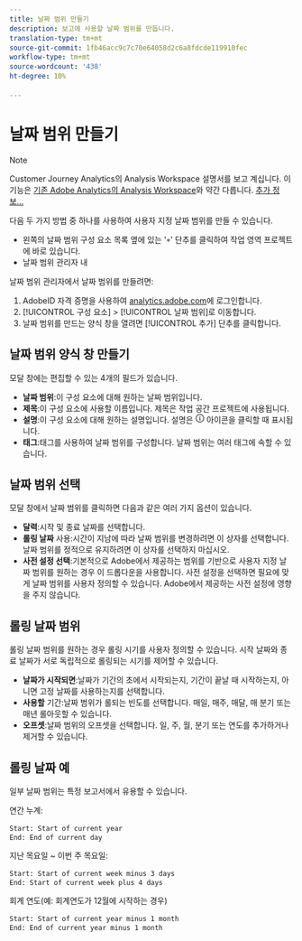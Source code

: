 ```yaml
---
title: 날짜 범위 만들기
description: 보고에 사용할 날짜 범위를 만듭니다.
translation-type: tm+mt
source-git-commit: 1fb46acc9c7c70e64058d2c6a8fdcde119910fec
workflow-type: tm+mt
source-wordcount: '438'
ht-degree: 10%

---
```



# 날짜 범위 만들기

>[!NOTE]
>
>Customer Journey Analytics의 Analysis Workspace 설명서를 보고 계십니다. 이 기능은 [기존 Adobe Analytics의 Analysis Workspace](https://docs.adobe.com/content/help/ko-KR/analytics/analyze/analysis-workspace/home.html)와 약간 다릅니다. [추가 정보...](/help/getting-started/cja-aa.md)

다음 두 가지 방법 중 하나를 사용하여 사용자 지정 날짜 범위를 만들 수 있습니다.

* 왼쪽의 날짜 범위 구성 요소 목록 옆에 있는 &#39;`+`&#39; 단추를 클릭하여 작업 영역 프로젝트에 바로 있습니다.
* 날짜 범위 관리자 내

날짜 범위 관리자에서 날짜 범위를 만들려면:

1. AdobeID 자격 증명을 사용하여 [analytics.adobe.com](https://analytics.adobe.com)에 로그인합니다.
1. [!UICONTROL 구성 요소] > [!UICONTROL 날짜 범위]로 이동합니다.
1. 날짜 범위를 만드는 양식 창을 열려면 [!UICONTROL 추가] 단추를 클릭합니다.

## 날짜 범위 양식 창 만들기

모달 창에는 편집할 수 있는 4개의 필드가 있습니다.

* **날짜 범위**:이 구성 요소에 대해 원하는 날짜 범위입니다.
* **제목**:이 구성 요소에 사용할 이름입니다. 제목은 작업 공간 프로젝트에 사용됩니다.
* **설명**:이 구성 요소에 대해 원하는 설명입니다. 설명은 ![i](../assets/i.png) 아이콘을 클릭할 때 표시됩니다.
* **태그**:태그를 사용하여 날짜 범위를 구성합니다. 날짜 범위는 여러 태그에 속할 수 있습니다.

## 날짜 범위 선택

모달 창에서 날짜 범위를 클릭하면 다음과 같은 여러 가지 옵션이 있습니다.

* **달력**:시작 및 종료 날짜를 선택합니다.
* **롤링 날짜** 사용:시간이 지남에 따라 날짜 범위를 변경하려면 이 상자를 선택합니다. 날짜 범위를 정적으로 유지하려면 이 상자를 선택하지 마십시오.
* **사전 설정 선택**:기본적으로 Adobe에서 제공하는 범위를 기반으로 사용자 지정 날짜 범위를 원하는 경우 이 드롭다운을 사용합니다. 사전 설정을 선택하면 필요에 맞게 날짜 범위를 사용자 정의할 수 있습니다. Adobe에서 제공하는 사전 설정에 영향을 주지 않습니다.

## 롤링 날짜 범위

롤링 날짜 범위를 원하는 경우 롤링 시기를 사용자 정의할 수 있습니다. 시작 날짜와 종료 날짜가 서로 독립적으로 롤링되는 시기를 제어할 수 있습니다.

* **날짜가 시작되면**:날짜가 기간의 초에서 시작되는지, 기간이 끝날 때 시작하는지, 아니면 고정 날짜를 사용하는지를 선택합니다.
* **사용할** 기간:날짜 범위가 롤되는 빈도를 선택합니다. 매일, 매주, 매달, 매 분기 또는 매년 롤아웃할 수 있습니다.
* **오프셋**:날짜 범위의 오프셋을 선택합니다. 일, 주, 월, 분기 또는 연도를 추가하거나 제거할 수 있습니다.

## 롤링 날짜 예

일부 날짜 범위는 특정 보고서에서 유용할 수 있습니다.

연간 누계:

```text
Start: Start of current year
End: End of current day
```

지난 목요일 ~ 이번 주 목요일:

```text
Start: Start of current week minus 3 days
End: Start of current week plus 4 days
```

회계 연도(예: 회계연도가 12월에 시작하는 경우)

```text
Start: Start of current year minus 1 month
End: End of current year minus 1 month
```
